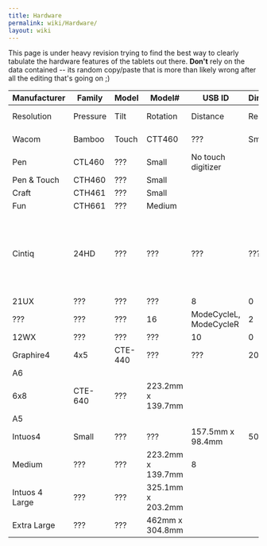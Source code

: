 ```yaml
---
title: Hardware
permalink: wiki/Hardware/
layout: wiki
---
```


This page is under heavy revision trying to find the best way to clearly
tabulate the hardware features of the tablets out there. **Don't** rely
on the data contained -- its random copy/paste that is more than likely
wrong after all the editing that's going on ;)

| Manufacturer   | Family   | Model   | Model\#           | USB ID                 | Dimensions | Pen      | Touch       | Pad        | Notes  |        |     |                                                                     |     |     |     |     |                  |
|----------------|----------|---------|-------------------|------------------------|------------|----------|-------------|------------|--------|--------|-----|---------------------------------------------------------------------|-----|-----|-----|-----|------------------|
| Resolution     | Pressure | Tilt    | Rotation          | Distance               | Resolution | Pressure | ExpressKeys | Fn Buttons | Strips | Wheels |     |                                                                     |     |     |     |     |                  |
| Wacom          | Bamboo   | Touch   | CTT460            | ???                    | Small      | 2450     | 1024        | N/A        | N/A    | 32     | 480 | 16                                                                  | 4   | 0   | 0   | 0   | No pen digitizer |
| Pen            | CTL460   | ???     | Small             | No touch digitizer     |            |          |             |            |        |        |     |                                                                     |     |     |     |     |                  |
| Pen & Touch    | CTH460   | ???     | Small             |                        |            |          |             |            |        |        |     |                                                                     |     |     |     |     |                  |
| Craft          | CTH461   | ???     | Small             |                        |            |          |             |            |        |        |     |                                                                     |     |     |     |     |                  |
| Fun            | CTH661   | ???     | Medium            |                        |            |          |             |            |        |        |     |                                                                     |     |     |     |     |                  |
| Cintiq         | 24HD     | ???     | ???               | ???                    | ???        | ???      | ???         | ???        | ???    | N/A    | 10  | Mode1L, Mode2L, Mode3L, Mode1R, Mode2R, Mode3R, Info, ???, Settings | 0   | 2   |     |     |                  |
| 21UX           | ???      | ???     | ???               | 8                      | 0          | 2        | 0           |            |        |        |     |                                                                     |     |     |     |     |                  |
| ???            | ???      | ???     | 16                | ModeCycleL, ModeCycleR | 2          | 0        |             |            |        |        |     |                                                                     |     |     |     |     |                  |
| 12WX           | ???      | ???     | ???               | 10                     | 0          | 2        | 0           |            |        |        |     |                                                                     |     |     |     |     |                  |
| Graphire4      | 4x5      | CTE-440 | ???               | ???                    | 2032       | 512      | N/A         | N/A        | ???    | N/A    | 2   | 0                                                                   | 0   | 1   |     |     |                  |
| A6             |          |         |                   |                        |            |          |             |            |        |        |     |                                                                     |     |     |     |     |                  |
| 6x8            | CTE-640  | ???     | 223.2mm x 139.7mm |                        |            |          |             |            |        |        |     |                                                                     |     |     |     |     |                  |
| A5             |          |         |                   |                        |            |          |             |            |        |        |     |                                                                     |     |     |     |     |                  |
| Intuos4        | Small    | ???     | ???               | 157.5mm x 98.4mm       | 5080       | 2048     | ± 60°       | Y          | ???    | N/A    | 6   | ModeCycle                                                           | 0   | 1   |     |     |                  |
| Medium         | ???      | ???     | 223.2mm x 139.7mm | 8                      |            |          |             |            |        |        |     |                                                                     |     |     |     |     |                  |
| Intuos 4 Large | ???      | ???     | 325.1mm x 203.2mm |                        |            |          |             |            |        |        |     |                                                                     |     |     |     |     |                  |
| Extra Large    | ???      | ???     | 462mm x 304.8mm   |                        |            |          |             |            |        |        |     |                                                                     |     |     |     |     |                  |
